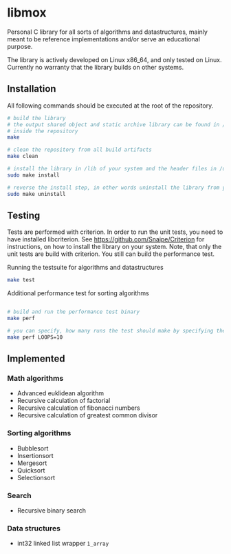 # libmox

Personal C library for all sorts of algorithms and datastructures,
mainly meant to be reference implementations and/or serve an educational purpose.

The library is actively developed on Linux x86_64, and only tested on Linux.
Currently no warranty that the library builds on other systems.

## Installation
All following commands should be executed at the root of the repository.

```bash
# build the library
# the output shared object and static archive library can be found in /lib
# inside the repository
make

# clean the repository from all build artifacts
make clean

# install the library in /lib of your system and the header files in /usr/include/libmox
sudo make install

# reverse the install step, in other words uninstall the library from your system
sudo make uninstall
```

## Testing
Tests are performed with criterion. In order to run the unit tests, you need to have installed libcriterion.
See https://github.com/Snaipe/Criterion for instructions, on how
to install the library on your system. Note, that only the unit tests are build
with criterion. You still can build the performance test.

Running the testsuite for algorithms and datastructures
```bash
make test
```
Additional performance test for sorting algorithms
```bash

# build and run the performance test binary
make perf

# you can specify, how many runs the test should make by specifying the LOOPS variable
make perf LOOPS=10
```

## Implemented

### Math algorithms
- Advanced euklidean algorithm
- Recursive calculation of factorial
- Recursive calculation of fibonacci numbers
- Recursive calculation of greatest common divisor

### Sorting algorithms
- Bubblesort
- Insertionsort
- Mergesort
- Quicksort
- Selectionsort

### Search
- Recursive binary search

### Data structures
- int32 linked list wrapper `ì_array`
